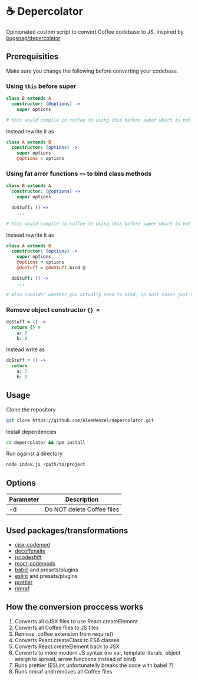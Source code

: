 # ☕ Depercolator

Opinionated custom script to convert Coffee codebase to JS. Inspired by [bugsnag/depercolator](https://github.com/bugsnag/depercolator)

## Prerequisities

Make sure you change the following before converting your codebase.

### Using `this` before super

```coffee
class B extends A
  constructor: (@options) ->
    super options

# this would compile in coffee to using this before super which is not allowed in JS
```

Instead rewrite it as

```coffee
class A extends B
  constructor: (options) ->
    super options
    @options = options
```

### Using fat arror functions `=>` to bind class methods

```coffee
class B extends A
  constructor: (@options) ->
    super options

  doStuff: () =>
    ...

# this would compile in coffee to using this before super which is not allowed in JS
```

Instead rewrite it as

```coffee
class A extends B
  constructor: (options) ->
    super options
    @options = options
    @doStuff = @doStuff.bind @

  doStuff: () ->
    ...

# Also consider whether you actually need to bind, in most cases just switching to -> is enough
```

### Remove object constructor `{} =`

```coffee
doStuff = () ->
  return {} =
    a: 5
    b: 8
```

Instead write as

```coffee
doStuff = () ->
  return
    a: 5
    b: 8
```

## Usage

Clone the repository

```bash
git clone https://github.com/AlesMenzel/depercolator.git
```

Install dependencies

```bash
cd depercolator && npm install
```

Run against a directory

```bash
node index.js /path/to/project
```

## Options

| Parameter | Description                |
| --------- | -------------------------- |
| -d        | Do NOT delete Coffee files |

## Used packages/transformations

- [cjsx-codemod](https://github.com/jsdf/cjsx-codemod)
- [decoffenaite](https://github.com/decaffeinate/decaffeinate)
- [jscodeshift](https://github.com/facebook/jscodeshift)
- [react-codemods](https://github.com/reactjs/react-codemod)
- [babel](https://github.com/babel/babel) and presets/plugins
- [eslint](https://github.com/eslint/eslint) and presets/plugins
- [prettier](https://github.com/prettier/prettier)
- [rimraf](https://github.com/isaacs/rimraf)

## How the conversion proccess works

1. Converts all cJSX files to use React.createElement
1. Converts all Coffee files to JS files
1. Remove .coffee extension from require()
1. Converts React.createClass to ES6 classes
1. Converts React.createElement back to JSX
1. Converts to more modern JS syntax (no var, template literals, object assign to spread, arrow functions instead of bind)
1. Runs prettier (ESLint unfortunatelly breaks the code with babel 7)
1. Runs rimraf and removes all Coffee files
